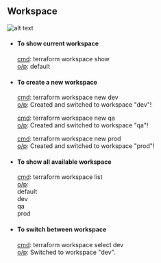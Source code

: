 ## Workspace


![alt text](workspaces.avif)


* #### To show current workspace<br/>
    <ins>cmd</ins>: terraform workspace show<br/>
    <ins>o/p</ins>: default<br/>

* #### To create a new workspace<br/>
    <ins>cmd</ins>: terraform workspace new dev<br/>
    <ins>o/p</ins>: Created and switched to workspace "dev"!<br/>

    <ins>cmd</ins>: terraform workspace new qa<br/>
    <ins>o/p</ins>: Created and switched to workspace "qa"!<br/>

   <ins>cmd</ins>: terraform workspace new prod<br/>
    <ins>o/p</ins>: Created and switched to workspace "prod"!<br/>

* #### To show all available workspace<br/>
    <ins>cmd</ins>: terraform workspace list<br/>
    <ins>o/p</ins>: <br/>
    default<br/>
    dev<br/>
    qa<br/>
    prod<br/>

* #### To switch between workspace<br/>
    <ins>cmd</ins>: terraform workspace select dev<br/>
    <ins>o/p</ins>: Switched to workspace "dev".